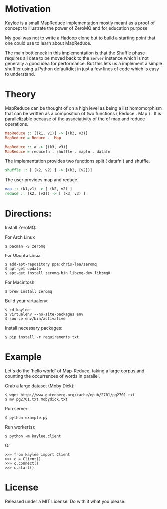 Motivation
==========

Kaylee is a small MapReduce implementation mostly meant as a
proof of concept to illustrate the power of ZeroMQ and for
education purpose

My goal was not to write a Hadoop clone but to build a starting point
that one could use to learn about MapReduce.

The main bottleneck in this implementation is that the Shuffle phase
requires all data to be moved back to the ``Server`` instance which is
not generally a good idea for performance. But this lets us a implement
a simple shuffler using a Python defaultdict in just a few lines of code
which is easy to understand.

Theory
======

MapReduce can be thought of on a high level as being a list
homomorphism that can be written as a composition of two functions (
Reduce . Map ) . It is parallelizable because of the associativity of
the of map and reduce operations.

```haskell
MapReduce :: [(k1, v1)] -> [(k3, v3)]
MapReduce = Reduce .  Map

MapReduce :: a -> [(k3, v3)]
MapReduce = reducefn . shuffle . mapfn . datafn
```

The implementation provides two functions
split ( datafn ) and shuffle.

```haskell
shuffle :: [ (k2, v2) ] -> [(k2, [v2])]
```

The user provides map and reduce.

```haskell
map :: (k1,v1) -> [ (k2, v2) ]
reduce :: (k2, [v2]) -> [ (k3, v3) ]
```

Directions:
===========

Install ZeroMQ:

For Arch Linux

    $ pacman -S zeromq

For Ubuntu Linux

    $ add-apt-repository ppa:chris-lea/zeromq
    $ apt-get update
    $ apt-get install zeromq-bin libzmq-dev libzmq0

For Macintosh:

    $ brew install zeromq

Build your virtualenv:

    $ cd kaylee
    $ virtualenv --no-site-packages env
    $ source env/bin/activative

Install necessary packages:

    $ pip install -r requirements.txt 

Example
=======

Let's do the 'hello world' of Map-Reduce, taking a large corpus
and counting the occurrences of words in parallel.

Grab a large dataset (Moby Dick):

    $ wget http://www.gutenberg.org/cache/epub/2701/pg2701.txt
    $ mv pg2701.txt mobydick.txt

Run server:
    
    $ python example.py
    
Run worker(s):

    $ python -m kaylee.client

Or

    >>> from kaylee import Client
    >>> c = Client()
    >>> c.connect()
    >>> c.start()

License
=======

Released under a MIT License. Do with it what you please.
